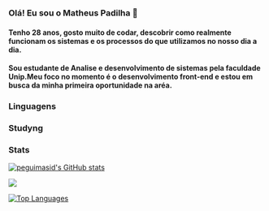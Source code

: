 ### Olá! Eu sou o Matheus Padilha 👋

#### Tenho 28 anos, gosto muito de codar, descobrir como realmente funcionam os sistemas e os processos do que utilizamos no nosso dia a dia. 

#### Sou estudante de Analise e desenvolvimento de sistemas pela faculdade Unip.Meu foco no momento é o desenvolvimento front-end e estou em busca da minha primeira oportunidade na aréa.

### Linguagens

### Studyng


### Stats

<a href="http://www.github.com/mpadilhaa"><img src="https://github-readme-stats-peguimasid.vercel.app/api?username=mpadilhaa&show_icons=true&hide=&count_private=true&title_color=3382ed&text_color=ffffff&icon_color=3382ed&bg_color=171717&hide_border=true&show_icons=true" alt="peguimasid's GitHub stats" /></a>

<a href="http://www.github.com/mpadilhaa"><img src="https://github-readme-streak-stats.herokuapp.com/?user=mpadilhaa&stroke=ffffff&background=171717&ring=3382ed&fire=3382ed&currStreakNum=ffffff&currStreakLabel=3382ed&sideNums=ffffff&sideLabels=ffffff&dates=ffffff&hide_border=true" /></a>


<a href="https://github.com/mpadilhaa" align="left"><img src="https://github-readme-stats-peguimasid.vercel.app/api/top-langs/?username=mpadilhaa&layout=compact&title_color=3382ed&hide=css,objective-c,html&text_color=ffffff&icon_color=3382ed&bg_color=171717&hide_border=true&locale=en&custom_title=Top%20%Languages" alt="Top Languages" /></a>


